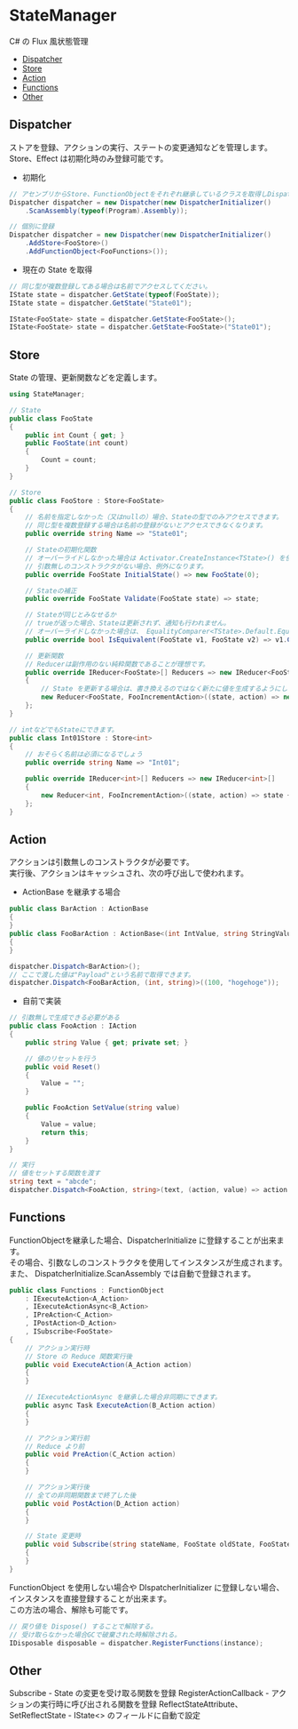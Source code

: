 # StateManager

C# の Flux 風状態管理

- [Dispatcher](#dispatcher)
- [Store](#store)
- [Action](#action)
- [Functions](#functions)
- [Other](#other)

## Dispatcher

ストアを登録、アクションの実行、ステートの変更通知などを管理します。  
Store、Effect は初期化時のみ登録可能です。

- 初期化

```C#
// アセンブリからStore、FunctionObjectをそれぞれ継承しているクラスを取得しDispatcherに登録する
Dispatcher dispatcher = new Dispatcher(new DispatcherInitializer()
	.ScanAssembly(typeof(Program).Assembly));

// 個別に登録
Dispatcher dispatcher = new Dispatcher(new DispatcherInitializer()
	.AddStore<FooStore>()
	.AddFunctionObject<FooFunctions>());
```

- 現在の State を取得

```C#
// 同じ型が複数登録してある場合は名前でアクセスしてください。
IState state = dispatcher.GetState(typeof(FooState));
IState state = dispatcher.GetState("State01");

IState<FooState> state = dispatcher.GetState<FooState>();
IState<FooState> state = dispatcher.GetState<FooState>("State01");
```

## Store

State の管理、更新関数などを定義します。
```C#
using StateManager;

// State
public class FooState
{
	public int Count { get; }
	public FooState(int count)
	{
		Count = count;
	}
}

// Store
public class FooStore : Store<FooState>
{
	// 名前を指定しなかった（又はnullの）場合、Stateの型でのみアクセスできます。
	// 同じ型を複数登録する場合は名前の登録がないとアクセスできなくなります。
	public override string Name => "State01";

	// Stateの初期化関数
	// オーバーライドしなかった場合は Activator.CreateInstance<TState>() を使用して生成されますので
	// 引数無しのコンストラクタがない場合、例外になります。
	public override FooState InitialState() => new FooState(0);

	// Stateの補正
	public override FooState Validate(FooState state) => state;

	// Stateが同じとみなせるか
	// trueが返った場合、Stateは更新されず、通知も行われません。
	// オーバーライドしなかった場合は、 EqualityComparer<TState>.Default.Equals(v1, v2) で比較されます。
	public override bool IsEquivalent(FooState v1, FooState v2) => v1.Count == v2.Count;

	// 更新関数
	// Reducerは副作用のない純粋関数であることが理想です。
	public override IReducer<FooState>[] Reducers => new IReducer<FooState>[]
	{
		// State を更新する場合は、書き換えるのではなく新たに値を生成するようにします。
		new Reducer<FooState, FooIncrementAction>((state, action) => new FooState(state.Count + 1)),
	};
}

// intなどでもStateにできます。
public class Int01Store : Store<int>
{
	// おそらく名前は必須になるでしょう
	public override string Name => "Int01";

	public override IReducer<int>[] Reducers => new IReducer<int>[]
	{
		new Reducer<int, FooIncrementAction>((state, action) => state + 1),
	};
}
```

## Action

アクションは引数無しのコンストラクタが必要です。  
実行後、アクションはキャッシュされ、次の呼び出しで使われます。

- ActionBase を継承する場合

```C#
public class BarAction : ActionBase
{
}
public class FooBarAction : ActionBase<(int IntValue, string StringValue)>
{
}

dispatcher.Dispatch<BarAction>();
// ここで渡した値は"Payload"という名前で取得できます。
dispatcher.Dispatch<FooBarAction, (int, string)>((100, "hogehoge"));
```

- 自前で実装

```C#
// 引数無しで生成できる必要がある
public class FooAction : IAction
{
	public string Value { get; private set; }

	// 値のリセットを行う
	public void Reset()
	{
		Value = "";
	}

	public FooAction SetValue(string value)
	{
		Value = value;
		return this;
	}
}

// 実行
// 値をセットする関数を渡す
string text = "abcde";
dispatcher.Dispatch<FooAction, string>(text, (action, value) => action.SetValue(value));
```

## Functions

FunctionObjectを継承した場合、DispatcherInitialize に登録することが出来ます。  
その場合、引数なしのコンストラクタを使用してインスタンスが生成されます。  
また、 DispatcherInitialize.ScanAssembly では自動で登録されます。

```C#
public class Functions : FunctionObject
	: IExecuteAction<A_Action>
	, IExecuteActionAsync<B_Action>
	, IPreAction<C_Action>
	, IPostAction<D_Action>
	, ISubscribe<FooState>
{
	// アクション実行時
	// Store の Reduce 関数実行後
	public void ExecuteAction(A_Action action)
	{
	}

	// IExecuteActionAsync を継承した場合非同期にできます。
	public async Task ExecuteAction(B_Action action)
	{
	}

	// アクション実行前
	// Reduce より前
	public void PreAction(C_Action action)
	{
	}

	// アクション実行後
	// 全ての非同期関数まで終了した後
	public void PostAction(D_Action action)
	{
	}

	// State 変更時
	public void Subscribe(string stateName, FooState oldState, FooState newState)
	{
	}
}
```

FunctionObject を使用しない場合や DIspatcherInitializer に登録しない場合、  
インスタンスを直接登録することが出来ます。  
この方法の場合、解除も可能です。
```C#
// 戻り値を Dispose() することで解除する。
// 受け取らなかった場合GCで破棄された時解除される。
IDisposable disposable = dispatcher.RegisterFunctions(instance);
```

## Other

Subscribe - State の変更を受け取る関数を登録
RegisterActionCallback - アクションの実行時に呼び出される関数を登録
ReflectStateAttribute、SetReflectState - IState<> のフィールドに自動で設定
